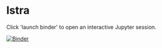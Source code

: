 # Istra 

Click 'launch binder' to open an interactive Jupyter session.

[![Binder](https://mybinder.org/badge_logo.svg)](https://mybinder.org/v2/gh/ndorony/pythonProject/master?labpath=zarkor_tech_v001.ipynb)
